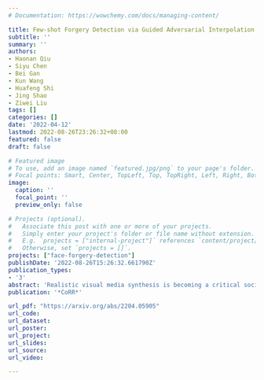 ```yaml
---
# Documentation: https://wowchemy.com/docs/managing-content/

title: Few-shot Forgery Detection via Guided Adversarial Interpolation
subtitle: ''
summary: ''
authors:
- Haonan Qiu
- Siyu Chen
- Bei Gan
- Kun Wang
- Huafeng Shi
- Jing Shao
- Ziwei Liu
tags: []
categories: []
date: '2022-04-12'
lastmod: 2022-08-26T23:26:32+08:00
featured: false
draft: false

# Featured image
# To use, add an image named `featured.jpg/png` to your page's folder.
# Focal points: Smart, Center, TopLeft, Top, TopRight, Left, Right, BottomLeft, Bottom, BottomRight.
image:
  caption: ''
  focal_point: ''
  preview_only: false

# Projects (optional).
#   Associate this post with one or more of your projects.
#   Simply enter your project's folder or file name without extension.
#   E.g. `projects = ["internal-project"]` references `content/project/deep-learning/index.md`.
#   Otherwise, set `projects = []`.
projects: ["face-forgery-detection"]
publishDate: '2022-08-26T15:26:32.661790Z'
publication_types:
- '3'
abstract: 'Realistic visual media synthesis is becoming a critical societal issue with the surge of face manipulation models; new forgery approaches emerge at an unprecedented pace. Unfortunately, existing forgery detection methods suffer significant performance drops when applied to novel forgery approaches. In this work, we address the few-shot forgery detection problem by designing a comprehensive benchmark based on coverage analysis among various forgery approaches, and proposing Guided Adversarial Interpolation (GAI). Our key insight is that there exist transferable distribution characteristics among different forgery approaches with the majority and minority classes. Specifically, we enhance the discriminative ability against novel forgery approaches via adversarially interpolating the artifacts of the minority samples to the majority samples under the guidance of a teacher network. Unlike the standard re-balancing method which usually results in over-fitting to minority classes, our method simultaneously takes account of the diversity of majority information as well as the significance of minority information. Extensive experiments demonstrate that our GAI achieves state-of-the-art performances on the established few-shot forgery detection benchmark. Notably, our method is also validated to be robust to choices of majority and minority forgery approaches.'
publication: '*CoRR*'

url_pdf: "https://arxiv.org/abs/2204.05905"
url_code: 
url_dataset:
url_poster:
url_project:
url_slides:
url_source:
url_video:

---
```

